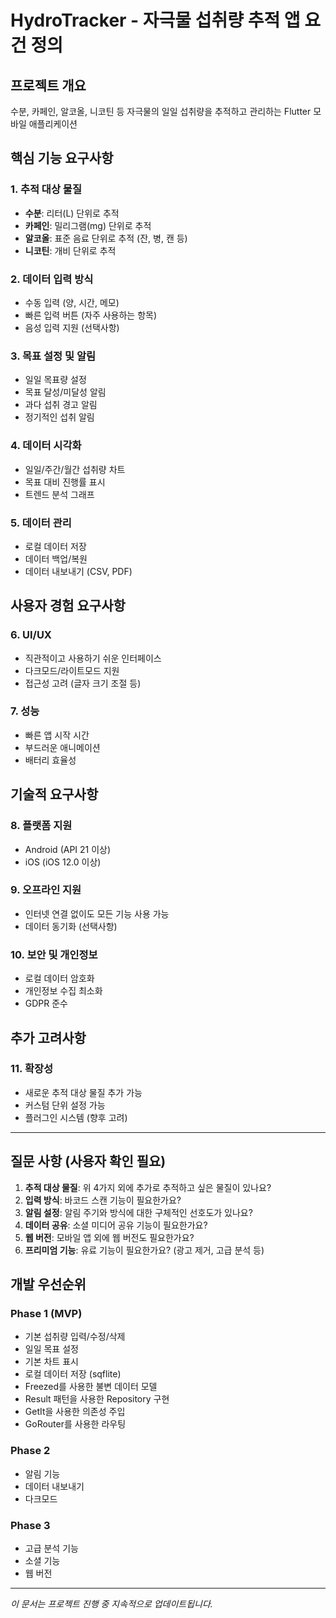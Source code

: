 # HydroTracker - 자극물 섭취량 추적 앱 요건 정의

## 프로젝트 개요
수분, 카페인, 알코올, 니코틴 등 자극물의 일일 섭취량을 추적하고 관리하는 Flutter 모바일 애플리케이션

## 핵심 기능 요구사항

### 1. 추적 대상 물질
- **수분**: 리터(L) 단위로 추적
- **카페인**: 밀리그램(mg) 단위로 추적  
- **알코올**: 표준 음료 단위로 추적 (잔, 병, 캔 등)
- **니코틴**: 개비 단위로 추적

### 2. 데이터 입력 방식
- 수동 입력 (양, 시간, 메모)
- 빠른 입력 버튼 (자주 사용하는 항목)
- 음성 입력 지원 (선택사항)

### 3. 목표 설정 및 알림
- 일일 목표량 설정
- 목표 달성/미달성 알림
- 과다 섭취 경고 알림
- 정기적인 섭취 알림

### 4. 데이터 시각화
- 일일/주간/월간 섭취량 차트
- 목표 대비 진행률 표시
- 트렌드 분석 그래프

### 5. 데이터 관리
- 로컬 데이터 저장
- 데이터 백업/복원
- 데이터 내보내기 (CSV, PDF)

## 사용자 경험 요구사항

### 6. UI/UX
- 직관적이고 사용하기 쉬운 인터페이스
- 다크모드/라이트모드 지원
- 접근성 고려 (글자 크기 조절 등)

### 7. 성능
- 빠른 앱 시작 시간
- 부드러운 애니메이션
- 배터리 효율성

## 기술적 요구사항

### 8. 플랫폼 지원
- Android (API 21 이상)
- iOS (iOS 12.0 이상)

### 9. 오프라인 지원
- 인터넷 연결 없이도 모든 기능 사용 가능
- 데이터 동기화 (선택사항)

### 10. 보안 및 개인정보
- 로컬 데이터 암호화
- 개인정보 수집 최소화
- GDPR 준수

## 추가 고려사항

### 11. 확장성
- 새로운 추적 대상 물질 추가 가능
- 커스텀 단위 설정 가능
- 플러그인 시스템 (향후 고려)

---


## 질문 사항 (사용자 확인 필요)

1. **추적 대상 물질**: 위 4가지 외에 추가로 추적하고 싶은 물질이 있나요?
2. **입력 방식**: 바코드 스캔 기능이 필요한가요?
3. **알림 설정**: 알림 주기와 방식에 대한 구체적인 선호도가 있나요?
4. **데이터 공유**: 소셜 미디어 공유 기능이 필요한가요?
5. **웹 버전**: 모바일 앱 외에 웹 버전도 필요한가요?
6. **프리미엄 기능**: 유료 기능이 필요한가요? (광고 제거, 고급 분석 등)

## 개발 우선순위

### Phase 1 (MVP)
- 기본 섭취량 입력/수정/삭제
- 일일 목표 설정
- 기본 차트 표시
- 로컬 데이터 저장 (sqflite)
- Freezed를 사용한 불변 데이터 모델
- Result 패턴을 사용한 Repository 구현
- GetIt을 사용한 의존성 주입
- GoRouter를 사용한 라우팅

### Phase 2
- 알림 기능
- 데이터 내보내기
- 다크모드

### Phase 3
- 고급 분석 기능
- 소셜 기능
- 웹 버전

---

*이 문서는 프로젝트 진행 중 지속적으로 업데이트됩니다.* 